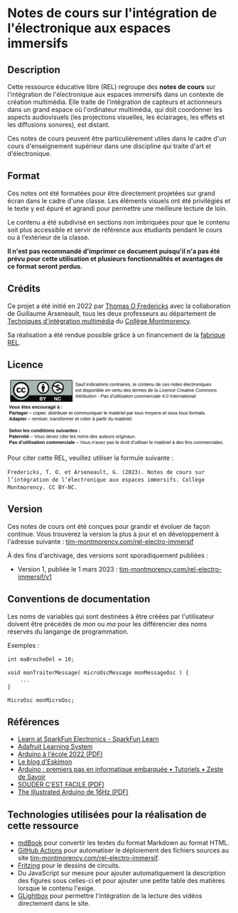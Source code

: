 # Notes de cours sur l'intégration de l'électronique aux espaces immersifs


## Description

Cette ressource éducative libre (REL) regroupe des **notes de cours** sur l'intégration de l'électronique aux espaces immersifs dans un contexte de création multimédia. Elle traite de l’intégration de capteurs et actionneurs dans un grand espace où l'ordinateur multimédia, qui doit coordonner les aspects audiovisuels (les projections visuelles, les éclairages, les effets et les diffusions sonores), est distant.

Ces notes de cours peuvent être particulièrement utiles dans le cadre d'un cours d'enseignement supérieur dans une discipline qui traite d'art et d'électronique.

## Format

Ces notes ont été formatées pour être directement projetées sur grand écran dans le cadre d'une classe. Les éléments visuels ont été privilégiés et le texte y est épuré et agrandi pour permettre une meilleure lecture de loin. 

Le contenu a été subdivisé en sections non imbriquées pour que le contenu soit plus accessible et servir de référence aux étudiants pendant le cours ou à l'extérieur de la classe.

**Il n'est pas recommandé d'imprimer ce document puisqu'il n'a pas été prévu pour cette utilisation et plusieurs fonctionnalités et avantages de ce format seront perdus.**


## Crédits

Ce projet a été initié en 2022 par [Thomas O Fredericks](http://t-o-f.info) avec la collaboration de Guillaume Arseneault, tous les deux professeurs au département de [Techniques d'intégration multimédia](https://www.cmontmorency.qc.ca/programmes/nos-programmes-detudes/techniques/techniques-dintegration-multimedia/description-du-programme/) du [Collège Montmorency](https://www.cmontmorency.qc.ca/).

Sa réalisation a été rendue possible grâce à un financement de la [fabrique REL](https://fabriquerel.org/rel/).

## Licence

![](./licence.svg)

Pour citer cette REL, veuillez utiliser la formule suivante :

```Fredericks, T. O. et Arseneault, G. (2023). Notes de cours sur l’intégration de l’électronique aux espaces immersifs. Collège Montmorency. CC BY-NC.```

##  Version

Ces notes de cours ont été conçues pour grandir et évoluer de façon continue. Vous trouverez la version la plus à jour et en développement à l'adresse suivante : [tim-montmorency.com/rel-electro-immersif](https://tim-montmorency.com/rel-electro-immersif/)

À des fins d'archivage, des versions sont sporadiquement publiées :
* Version 1, publiée le 1 mars 2023 : [tim-montmorency.com/rel-electro-immersif/v1](https://tim-montmorency.com/rel-electro-immersif/v1)


## Conventions de documentation

Les noms de variables qui sont destinées à être créées par l'utilisateur doivent être précédés de *mon* ou *ma* pour les différencier des noms réservés du langange de programmation.

Exemples :

```arduino
int maBrocheDel = 10;
```

```arduino
void monTraiterMessage( microOscMessage monMessageOsc ) {
	...
}
```

```arduino
MicroOsc monMicroOsc;
```

## Références 

* [Learn at SparkFun Electronics - SparkFun Learn](https://learn.sparkfun.com/)
* [Adafruit Learning System](https://learn.adafruit.com/)
* [Arduino à l'école 2022 (PDF)](./pdf/arduino_a_l_ecole-2022.pdf)
* [Le blog d'Eskimon](https://eskimon.fr/)
* [Arduino : premiers pas en informatique embarquée • Tutoriels • Zeste de Savoir](https://zestedesavoir.com/tutoriels/686/arduino-premiers-pas-en-informatique-embarquee/)
* [SOUDER C'EST FACILE (PDF)](./pdf/bd_soudure.pdf)
* [The Illustrated Arduino de 16Hz (PDF)](./pdf/16hz_the_illustrated_arduino.pdf)

## Technologies utilisées pour la réalisation de cette ressource

* [mdBook](https://rust-lang.github.io/mdBook/) pour convertir les textes du format Markdown au format HTML.
* [GitHub Actions](https://docs.github.com/en/actions) pour automatiser le déploiement des fichiers sources au site [tim-montmorency.com/rel-electro-immersif](https://tim-montmorency.com/rel-electro-immersif/).
* [Fritzing](https://fritzing.org/) pour le dessins de circuits.
* Du JavaScript sur mesure pour ajouter automatiquement la description des figures sous celles-ci et pour ajouter une petite table des matières lorsque le contenu l'exige.
* [GLightbox](https://github.com/biati-digital/glightbox) pour permettre l'intégration de la lecture des vidéos directement dans le site.
